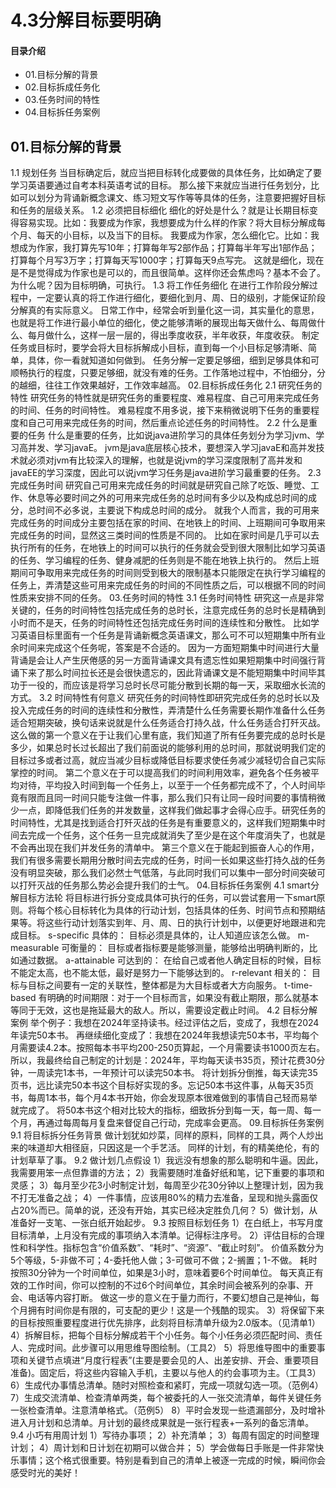 # 4.3分解目标要明确
#### 目录介绍
- 01.目标分解的背景
- 02.目标拆成任务化
- 03.任务时间的特性
- 04.目标拆任务案例


## 01.目标分解的背景
1.1 规划任务
当目标确定后，就应当把目标转化成要做的具体任务，比如确定了要学习英语要通过自考本科英语考试的目标。
那么接下来就应当进行任务划分，比如可以划分为背诵新概念课文、练习短文写作等等具体的任务，注意要把握好目标和任务的层级关系。
1.2 必须把目标细化
细化的好处是什么？就是让长期目标变得容易实现。比如：我要成为作家，我想要成为什么样的作家？将大目标分解成每个月、每天的小目标，以及当下的目标。
我要成为作家，怎么细化它。比如：我想成为作家，我打算先写10年；打算每年写2部作品；打算每半年写出1部作品；打算每个月写3万字；打算每天写1000字；打算每天9点写完。
这就是细化，现在是不是觉得成为作家也是可以的，而且很简单。这样你还会焦虑吗？基本不会了。为什么呢？因为目标明确，可执行。
1.3 将工作任务细化
在进行工作阶段分解过程中，一定要认真的将工作进行细化，要细化到月、周、日的级别，才能保证阶段分解真的有实际意义。
日常工作中，经常会听到量化这一词，其实量化的意思，也就是将工作进行最小单位的细化，使之能够清晰的展现出每天做什么、每周做什么、每月做什么，这样一层一层的，得出季度收获，半年收获，年度收获。
制定任务或目标时，要学会将大目标拆解成小目标，直到每一个小目标足够清晰、简单，具体，你一看就知道如何做到。
任务分解一定要足够细，细到足够具体和可顺畅执行的程度，只要足够细，就没有难的任务。工作落地过程中，不怕细分，分的越细，往往工作效果越好，工作效率越高。
02.目标拆成任务化
2.1 研究任务的特性
研究任务的特性就是研究任务的重要程度、难易程度、自己可用来完成任务的时间、任务的时间特性。
难易程度不用多说，接下来稍微说明下任务的重要程度和自己可用来完成任务的时间，然后重点论述任务的时间特性。
2.2 什么是重要的任务
什么是重要的任务，比如说java进阶学习的具体任务划分为学习jvm、学习高并发、学习javaE。
jvm是java底层核心技术，要想深入学习javaE和高并发技术就必须对jvm有比较深入的理解，也就是说jvm的学习深度限制了高并发和javaEE的学习深度，因此可以说jvm学习任务是java进阶学习最重要的任务。
2.3 完成任务时间
研究自己可用来完成任务的时间就是研究自己除了吃饭、睡觉、工作、休息等必要时间之外的可用来完成任务的总时间有多少以及构成总时间的成分，总时间不必多说，主要说下构成总时间的成分。
就我个人而言，我的可用来完成任务的时间成分主要包括在家的时间、在地铁上的时间、上班期间可争取用来完成任务的时间，显然这三类时间的性质是不同的。
比如在家时间是几乎可以去执行所有的任务，在地铁上的时间可以执行的任务就会受到很大限制比如学习英语的任务、学习编程的任务、健身减肥的任务则是不能在地铁上执行的。
然后上班期间可争取用来完成任务的时间则受到极大的限制基本只能限定在执行学习编程的任务上，弄清楚这些可用来完成任务的时间的不同性质之后，可以根据不同的时间性质来安排不同的任务。
03.任务时间的特性
3.1 任务时间特性
研究这一点是非常关键的，任务的时间特性包括完成任务的总时长，注意完成任务的总时长是精确到小时而不是天，任务的时间特性还包括完成任务时间的连续性和分散性。
比如学习英语目标里面有一个任务是背诵新概念英语课文，那么可不可以短期集中所有业余时间来完成这个任务呢，答案是不合适的。
因为一方面短期集中时间进行大量背诵是会让人产生厌倦感的另一方面背诵课文具有遗忘性如果短期集中时间强行背诵下来了那么时间拉长还是会很快遗忘的，因此背诵课文是不能短期集中时间毕其功于一役的，而应该是将学习总时长尽可能分散到长期的每一天，采取细水长流的方式。
3.2 时间特性有何意义
研究任务的时间特性即研究完成任务的总时长以及投入完成任务的时间的连续性和分散性，弄清楚什么任务需要长期作准备什么任务适合短期突破，换句话来说就是什么任务适合打持久战，什么任务适合打歼灭战。
这么做的第一个意义在于让我们心里有底，我们知道了所有任务要完成的总时长是多少，如果总时长过长超出了我们前面说的能够利用的总时间，那就说明我们定的目标过多或者过高，就应当减少目标或降低目标要求使任务减少减轻切合自己实际掌控的时间。
第二个意义在于可以提高我们的时间利用效率，避免各个任务被平均对待，平均投入时间到每一个任务上，以至于一个任务都完成不了，个人时间毕竟有限而且同一时间只能专注做一件事，那么我们只有让同一段时间要的事情稍微少一点，即降低我们任务的并发数量，这样我们做起事才会得心应手。研究任务的时间特性，尤其是找到适合打歼灭战的任务是有重要意义的，这样我们短期集中时间去完成一个任务，这个任务一旦完成就消失了至少是在这个年度消失了，也就是不会再出现在我们并发任务的清单中。
第三个意义在于能起到振奋人心的作用，我们有很多需要长期用分散时间去完成的任务，时间一长如果这些打持久战的任务没有明显突破，那么我们必然士气低落，与此同时我们可以集中一部分时间突破可以打歼灭战的任务那么势必会提升我们的士气。
04.目标拆任务案例
4.1 smart分解目标方法轮
将目标进行拆分变成具体可执行的任务，可以尝试套用一下smart原则。将每个核心目标转化为具体的行动计划，包括具体的任务、时间节点和预期结果等。将这些行动计划落实到年、月、周、日的执行计划中，以便更好地跟进和完成目标。
s-specific 具体的： 目标必须是具体的，让人知道应该怎么做。
m-measurable 可衡量的： 目标或者指标要是能够测量，能够给出明确判断的，比如通过数据。
a-attainable 可达到的： 在给自己或者他人确定目标的时候，目标不能定太高，也不能太低，最好是努力一下能够达到的。
r-relevant 相关的： 目标与目标之间要有一定的关联性，整体都是为大目标或者大方向服务。
t-time-based 有明确的时间期限：对于一个目标而言，如果没有截止期限，那么就基本等同于无效，这也是拖延最大的敌人。所以，需要设定截止时间。
4.2 目标分解案例
举个例子：我想在2024年坚持读书。经过评估之后，变成了，我想在2024年读完50本书。
再继续细化变成了：我想在2024年我想读完50本书，平均每个月需要读4.2本。按照每本书平均200-250页算起，一个月需要读书1000页左右。
所以，我最终给自己制定的计划是：2024年，平均每天读书35页，预计花费30分钟，一周读完1本书，一年预计可以读完50本书。
将计划拆分倒推，每天读完35页书，远比读完50本书这个目标好实现的多。忘记50本书这件事，从每天35页书，每周1本书，每个月4本书开始，你会发现原本很难做到的事情自己轻而易举就完成了。
将50本书这个相对比较大的指标，细致拆分到每一天，每一周、每一个月，再通过每周每月复盘来督促自己行动，完成率会更高。
09.目标拆任务案例
9.1 将目标拆分任务背景
做计划犹如炒菜，同样的原料，同样的工具，两个人炒出来的味道却大相径庭，只因这是一个手艺活。
同样的计划，有的精美绝伦，有的计划草草了事。
9.2 做计划几点假设
1）我远没有想象的那么聪明和牛逼。因此，我需要用笨一点但靠谱的方法；
2）我需要随时准备好纸和笔，记下重要的事项和灵感；
3）每月至少花3小时制定计划，每周至少花30分钟以上整理计划，因为我不打无准备之战；
4）一件事情，应该用80%的精力去准备，呈现和抛头露面仅占20%而已。简单的说，还没有开始，其实已经决定胜负几何？
5）做计划，从准备好一支笔、一张白纸开始起步。
9.3 按照目标划任务
1）在白纸上，书写月度目标清单，上月没有完成的事项纳入本清单。记得标注序号。
2）评估目标的合理性和科学性。指标包含“价值系数”、“耗时”、“资源”、“截止时刻”。
价值系数分为5个等级，5-非做不可；4-委托他人做；3-可做可不做；2-搁置；1-不做。
耗时按照30分钟为一个时间单位，如果是3小时，意味着要6个时间单位。
每天真正有效的工作时间，你可以控制的不过6个时间单位，其余时间会被系列的杂事、开会、电话等内容打断。
做这一步的意义在于量力而行，不要幻想自己是神仙，每个月拥有时间你是有限的，可支配的更少！这是一个残酷的现实。
3）将保留下来的目标按照重要程度进行优先排序，此刻将目标清单升级为2.0版本。（见清单1）
4）拆解目标，把每个目标分解成若干个小任务。每个小任务必须匹配时间、责任人、完成时间。此步骤可以用思维导图绘制。（工具2）
5）将思维导图中的重要事项和关键节点填进“月度行程表”(主要是要会见的人、出差安排、开会、重要项目准备)。固定后，将这些内容输入手机，主要以与他人的约会事项为主。（工具3）
6）生成代办事情总清单。随时对照检查和紧盯，完成一项就勾选一项。（范例4）
7）生成交流清单、检查清单两类，每个被委托的人一张交流清单，每件关键任务一张检查清单。注意清单格式。（范例5）
8）平时会发现一些遗漏部分，及时增补进入月计划和总清单。月计划的最终成果就是一张行程表+一系列的备忘清单。
9.4 小巧有用周计划
1）写待办事项；
2）补充清单；
3）每周有固定的时间整理计划；
4）周计划和日计划在初期可以做合并；
5）学会做每日手账是一件非常快乐事情；这个格式很重要。特别是看到自己的清单上被逐一完成的时候，瞬间你会感受时光的美好！






